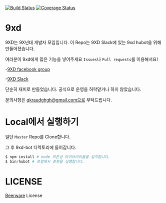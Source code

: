 [![Build Status](https://travis-ci.org/qkraudghgh/9xd-bot.svg?branch=master)](https://travis-ci.org/qkraudghgh/9xd-bot)
[![Coverage Status](https://coveralls.io/repos/github/qkraudghgh/9xd-bot/badge.svg?branch=master)](https://coveralls.io/github/qkraudghgh/9xd-bot?branch=master)

# 9xd

9XD는 9X년대 개발자 모임입니다.
이 Repo는 9XD Slack에 있는 9xd hubot을 위해 만들어졌습니다.

여러분이 9xd에게 많은 기능을 넣어주세요
`Issues`나 `Pull requests`를 이용해서요!

-[9XD facebook group](https://www.facebook.com/groups/1565641083693087/)

-[9XD Slack](https://9xdevgroup.slack.com/)

단순히 재미로 만들었습니다. 공식으로 운영을 허락맡거나 하지 않았습니다.

문의사항은 qkraudghgh@gmail.com으로 부탁드립니다.

# Local에서 실행하기
일단 `Master` Repo를 Clone합니다.

그 후 9xd-bot 디렉토리에 들어갑니다.

```powershell
$ npm install # node 의존성 라이브러리들을 설치합니다.
$ bin/hubot # 로컬에서 휴봇을 실행합니다.
```

# LICENSE

[Beerware](https://en.wikipedia.org/wiki/Beerware) License
